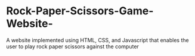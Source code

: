 # Rock-Paper-Scissors-Game-Website-
A website implemented using HTML, CSS, and Javascript that enables the user to play rock paper scissors against the computer
